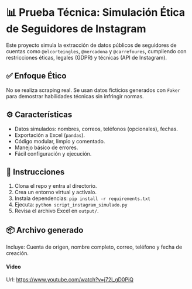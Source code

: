 # 📊 Prueba Técnica: Simulación Ética de Seguidores de Instagram

Este proyecto simula la extracción de datos públicos de seguidores de cuentas como `@elcorteingles`, `@mercadona` y `@carrefoures`, cumpliendo con restricciones éticas, legales (GDPR) y técnicas (API de Instagram).

## ✅ Enfoque Ético

No se realiza scraping real. Se usan datos ficticios generados con `Faker` para demostrar habilidades técnicas sin infringir normas.

## ⚙️ Características

* Datos simulados: nombres, correos, teléfonos (opcionales), fechas.
* Exportación a Excel (`pandas`).
* Código modular, limpio y comentado.
* Manejo básico de errores.
* Fácil configuración y ejecución.

## 🚀 Instrucciones

1. Clona el repo y entra al directorio.
2. Crea un entorno virtual y actívalo.
3. Instala dependencias: `pip install -r requirements.txt`
4. Ejecuta: `python script_instagram_simulado.py`
5. Revisa el archivo Excel en `output/`.

## 📦 Archivo generado

Incluye: Cuenta de origen, nombre completo, correo, teléfono y fecha de creación.

#### Video

Url: https://www.youtube.com/watch?v=j72l_gD0PiQ
